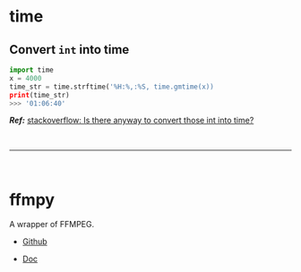 # time

## Convert `int` into time

```python
import time
x = 4000
time_str = time.strftime('%H:%,:%S, time.gmtime(x))
print(time_str)
>>> '01:06:40'
```

**_Ref:_** [stackoverflow: Is there anyway to convert those int into time?](https://stackoverflow.com/a/47871587/4636081)

<!--  -->
<br>

---

<br>
<!--  -->

# ffmpy

A wrapper of FFMPEG.

- [Github](https://github.com/Ch00k/ffmpy)

- [Doc](https://ffmpy-zh.readthedocs.io/zh/latest/index.html)
